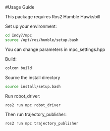 #Usage Guide

This package requires Ros2 Humble Hawksbill 


Set up your environment:
```bash
cd Indy7/mpc
source /opt/ros/humble/setup.bash
```

You can change parameters in mpc_settings.hpp

Build:
```bash
colcon build
```

Source the install directory
```bash
source install/setup.bash
```

Run robot_driver:
```bash
ros2 run mpc robot_driver
```

Then run trajectory_publisher:
```bash
ros2 run mpc trajectory_publisher
```


